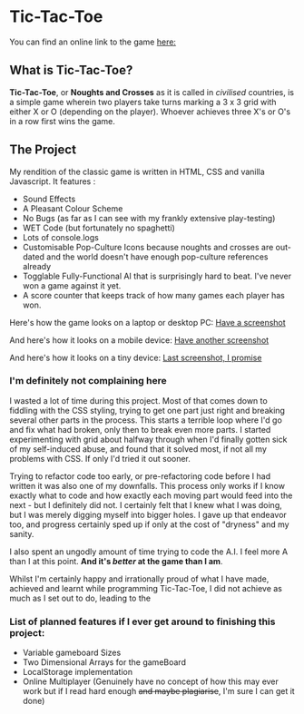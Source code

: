 # Tic-Tac-Toe

You can find an online link to the game [here:](https://anelectronicfan.github.io/tic-tac-toe/)

## What is Tic-Tac-Toe?

**Tic-Tac-Toe**, or **Noughts and Crosses** as it is called in _civilised_ countries, is a simple game wherein two players take turns marking a 3 x 3 grid with either X or O (depending on the player). Whoever achieves three X's or O's in a row first wins the game. 

## The Project

My rendition of the classic game is written in HTML, CSS and vanilla Javascript. It features :

- Sound Effects
- A Pleasant Colour Scheme
- No Bugs (as far as I can see with my frankly extensive play-testing)
- WET Code (but fortunately no spaghetti)
- Lots of console.logs
- Customisable Pop-Culture Icons because noughts and crosses are out-dated and the world doesn't have enough pop-culture references already
- Togglable Fully-Functional AI that is surprisingly hard to beat. I've never won a game against it yet.
- A score counter that keeps track of how many games each player has won.

Here's how the game looks on a laptop or desktop PC:
[Have a screenshot](images/tic-tac-toe-desktop.png)

And here's how it looks on a mobile device:
[Have another screenshot](images/tic-tac-toe-mobile.png)

And here's how it looks on a tiny device:
[Last screenshot, I promise](images/tic-tac-toe-tiny.png)



### I'm definitely not complaining here

I wasted a lot of time during this project. Most of that comes down to fiddling with the CSS styling, trying to get one part just right and breaking several other parts in the process. This starts a terrible loop where I'd go and fix what had broken, only then to break even more parts. I started experimenting with grid about halfway through when I'd finally gotten sick of my self-induced abuse, and found that it solved most, if not all my problems with CSS. If only I'd tried it out sooner.

Trying to refactor code too early, or pre-refactoring code before I had written it was also one of my downfalls. This process only works if I know exactly what to code and how exactly each moving part would feed into the next - but I definitely did not. I certainly felt that I knew what I was doing, but I was merely digging myself into bigger holes. I gave up that endeavor too, and progress certainly sped up if only at the cost of "dryness" and my sanity.

I also spent an ungodly amount of time trying to code the A.I. I feel more A than I at this point. **And it's _better_ at the game than I am**. 

Whilst I'm certainly happy and irrationally proud of what I have made, achieved and learnt while programming Tic-Tac-Toe, I did not achieve as much as I set out to do, leading to the

### List of planned features if I ever get around to finishing this project:

- Variable gameboard Sizes
- Two Dimensional Arrays for the gameBoard
- LocalStorage implementation
- Online Multiplayer (Genuinely have no concept of how this may ever work but if I read hard enough ~~and maybe plagiarise~~, I'm sure I can get it done)